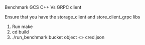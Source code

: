 Benchmark GCS C++ Vs GRPC client

Ensure that you have the storage_client and store_client_grpc libs

1. Run make
2. cd build
3. ./run_benchmark bucket object <<times>> cred.json
